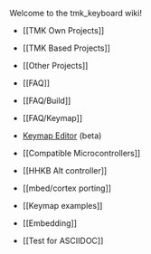 Welcome to the tmk_keyboard wiki!

- [[TMK Own Projects]]
- [[TMK Based Projects]]
- [[Other Projects]]
- [[FAQ]]
- [[FAQ/Build]]
- [[FAQ/Keymap]]
- [Keymap Editor](http://tmk.github.io/tmk_keyboard/editor/index.html) (beta)
- [[Compatible Microcontrollers]]
- [[HHKB Alt controller]]
- [[mbed/cortex porting]]
- [[Keymap examples]]
- [[Embedding]]


- [[Test for ASCIIDOC]]